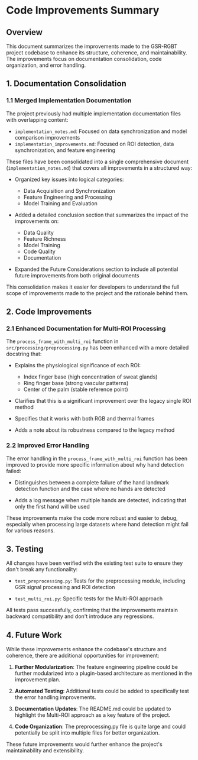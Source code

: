 # Code Improvements Summary

## Overview

This document summarizes the improvements made to the GSR-RGBT project codebase to enhance its structure, coherence, and maintainability. The improvements focus on documentation consolidation, code organization, and error handling.

## 1. Documentation Consolidation

### 1.1 Merged Implementation Documentation

The project previously had multiple implementation documentation files with overlapping content:
- `implementation_notes.md`: Focused on data synchronization and model comparison improvements
- `implementation_improvements.md`: Focused on ROI detection, data synchronization, and feature engineering

These files have been consolidated into a single comprehensive document (`implementation_notes.md`) that covers all improvements in a structured way:

- Organized key issues into logical categories:
  - Data Acquisition and Synchronization
  - Feature Engineering and Processing
  - Model Training and Evaluation

- Added a detailed conclusion section that summarizes the impact of the improvements on:
  - Data Quality
  - Feature Richness
  - Model Training
  - Code Quality
  - Documentation

- Expanded the Future Considerations section to include all potential future improvements from both original documents

This consolidation makes it easier for developers to understand the full scope of improvements made to the project and the rationale behind them.

## 2. Code Improvements

### 2.1 Enhanced Documentation for Multi-ROI Processing

The `process_frame_with_multi_roi` function in `src/processing/preprocessing.py` has been enhanced with a more detailed docstring that:

- Explains the physiological significance of each ROI:
  - Index finger base (high concentration of sweat glands)
  - Ring finger base (strong vascular patterns)
  - Center of the palm (stable reference point)
  
- Clarifies that this is a significant improvement over the legacy single ROI method
  
- Specifies that it works with both RGB and thermal frames
  
- Adds a note about its robustness compared to the legacy method

### 2.2 Improved Error Handling

The error handling in the `process_frame_with_multi_roi` function has been improved to provide more specific information about why hand detection failed:

- Distinguishes between a complete failure of the hand landmark detection function and the case where no hands are detected
  
- Adds a log message when multiple hands are detected, indicating that only the first hand will be used

These improvements make the code more robust and easier to debug, especially when processing large datasets where hand detection might fail for various reasons.

## 3. Testing

All changes have been verified with the existing test suite to ensure they don't break any functionality:

- `test_preprocessing.py`: Tests for the preprocessing module, including GSR signal processing and ROI detection
  
- `test_multi_roi.py`: Specific tests for the Multi-ROI approach

All tests pass successfully, confirming that the improvements maintain backward compatibility and don't introduce any regressions.

## 4. Future Work

While these improvements enhance the codebase's structure and coherence, there are additional opportunities for improvement:

1. **Further Modularization**: The feature engineering pipeline could be further modularized into a plugin-based architecture as mentioned in the improvement plan.

2. **Automated Testing**: Additional tests could be added to specifically test the error handling improvements.

3. **Documentation Updates**: The README.md could be updated to highlight the Multi-ROI approach as a key feature of the project.

4. **Code Organization**: The preprocessing.py file is quite large and could potentially be split into multiple files for better organization.

These future improvements would further enhance the project's maintainability and extensibility.